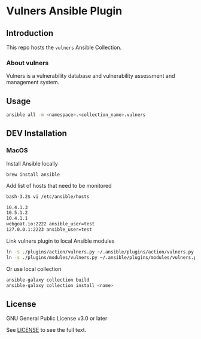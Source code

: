 # Vulners Ansible Plugin

## Introduction

This repo hosts the `vulners` Ansible Collection.


### About vulners

Vulners is a vulnerability database and vulnerability assessment and management system. 

## Usage

```bash
ansible all -m <namespace>.<collection_name>.vulners
```

## DEV Installation


### MacOS
Install Ansible locally
```
brew install ansible
```
Add list of hosts that need to be monitored
```bash
bash-3.2$ vi /etc/ansible/hosts

10.4.1.3
10.5.1.2
10.4.1.1
webgoat.io:2222 ansible_user=test
127.0.0.1:2223 ansible_user=test
```
Link vulners plugin to local Ansible modules
```bash
ln -s ./plugins/action/vulners.py ~/.ansible/plugins/action/vulners.py
ln -s ./plugins/modules/vulners.py ~/.ansible/plugins/modules/vulners.py
```

Or use local collection
```bash
ansible-galaxy collection build
ansible-galaxy collection install <name>
```



## License

GNU General Public License v3.0 or later

See [LICENSE](LICENSE) to see the full text.